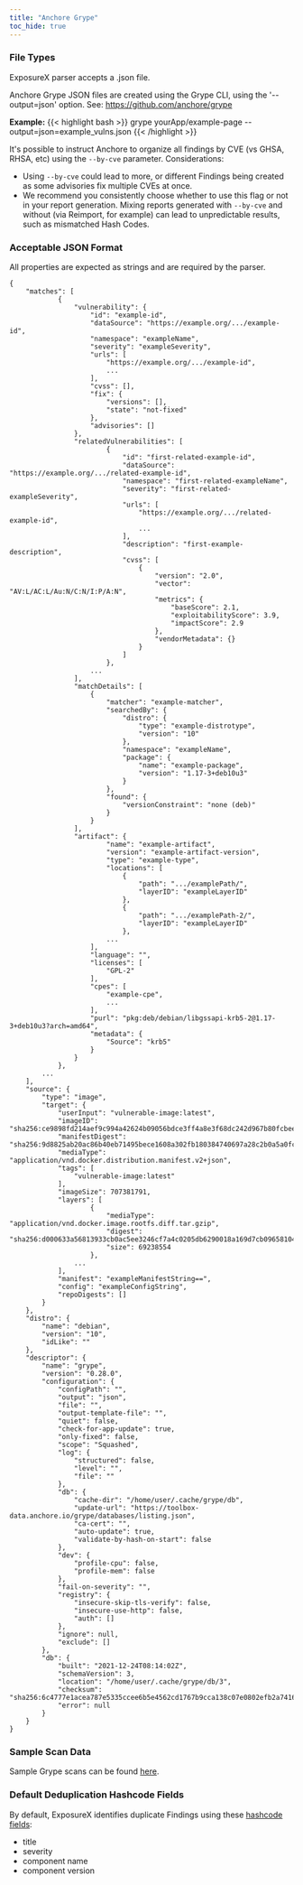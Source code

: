 ```yaml
---
title: "Anchore Grype"
toc_hide: true
---
```

### File Types
ExposureX parser accepts a .json file.

Anchore Grype JSON files are created using the Grype CLI, using the '--output=json' option.  See: https://github.com/anchore/grype

**Example:**
{{< highlight bash >}}
grype yourApp/example-page --output=json=example_vulns.json
{{< /highlight >}}

It's possible to instruct Anchore to organize all findings by CVE (vs GHSA, RHSA, etc) using the `--by-cve` parameter.
Considerations:
- Using `--by-cve` could lead to more, or different Findings being created as some advisories fix multiple CVEs at once.
- We recommend you consistently choose whether to use this flag or not in your report generation.  Mixing reports generated with `--by-cve` and without (via Reimport, for example) can lead to unpredictable results, such as mismatched Hash Codes.

### Acceptable JSON Format
All properties are expected as strings and are required by the parser.

~~~
{
    "matches": [
            {
                "vulnerability": {
                    "id": "example-id",
                    "dataSource": "https://example.org/.../example-id",
                    "namespace": "exampleName",
                    "severity": "exampleSeverity",
                    "urls": [
                        "https://example.org/.../example-id",
                        ...
                    ],
                    "cvss": [],
                    "fix": {
                        "versions": [],
                        "state": "not-fixed"
                    },
                    "advisories": []
                },
                "relatedVulnerabilities": [
                        {
                            "id": "first-related-example-id",
                            "dataSource": "https://example.org/.../related-example-id",
                            "namespace": "first-related-exampleName",
                            "severity": "first-related-exampleSeverity",
                            "urls": [
                                "https://example.org/.../related-example-id",
                                ...
                            ],
                            "description": "first-example-description",
                            "cvss": [
                                {
                                    "version": "2.0",
                                    "vector": "AV:L/AC:L/Au:N/C:N/I:P/A:N",
                                    "metrics": {
                                        "baseScore": 2.1,
                                        "exploitabilityScore": 3.9,
                                        "impactScore": 2.9
                                    },
                                    "vendorMetadata": {}
                                }
                            ]
                        },
                    ...
                ],
                "matchDetails": [
                    {
                        "matcher": "example-matcher",
                        "searchedBy": {
                            "distro": {
                                "type": "example-distrotype",
                                "version": "10"
                            },
                            "namespace": "exampleName",
                            "package": {
                                "name": "example-package",
                                "version": "1.17-3+deb10u3"
                            }
                        },
                        "found": {
                            "versionConstraint": "none (deb)"
                        }
                    }
                ],
                "artifact": {
                        "name": "example-artifact",
                        "version": "example-artifact-version",
                        "type": "example-type",
                        "locations": [
                            {
                                "path": ".../examplePath/",
                                "layerID": "exampleLayerID"
                            },
                            {
                                "path": ".../examplePath-2/",
                                "layerID": "exampleLayerID"
                            },
                        ...
                    ],
                    "language": "",
                    "licenses": [
                        "GPL-2"
                    ],
                    "cpes": [
                        "example-cpe",
                        ...
                    ],
                    "purl": "pkg:deb/debian/libgssapi-krb5-2@1.17-3+deb10u3?arch=amd64",
                    "metadata": {
                        "Source": "krb5"
                    }
                }
            },
        ...
    ],
    "source": {
        "type": "image",
        "target": {
            "userInput": "vulnerable-image:latest",
            "imageID": "sha256:ce9898fd214aef9c994a42624b09056bdce3ff4a8e3f68dc242d967b80fcbeee",
            "manifestDigest": "sha256:9d8825ab20ac86b40eb71495bece1608a302fb180384740697a28c2b0a5a0fc6",
            "mediaType": "application/vnd.docker.distribution.manifest.v2+json",
            "tags": [
                "vulnerable-image:latest"
            ],
            "imageSize": 707381791,
            "layers": [
                    {
                        "mediaType": "application/vnd.docker.image.rootfs.diff.tar.gzip",
                        "digest": "sha256:d000633a56813933cb0ac5ee3246cf7a4c0205db6290018a169d7cb096581046",
                        "size": 69238554
                    },
                ...
            ],
            "manifest": "exampleManifestString==",
            "config": "exampleConfigString",
            "repoDigests": []
        }
    },
    "distro": {
        "name": "debian",
        "version": "10",
        "idLike": ""
    },
    "descriptor": {
        "name": "grype",
        "version": "0.28.0",
        "configuration": {
            "configPath": "",
            "output": "json",
            "file": "",
            "output-template-file": "",
            "quiet": false,
            "check-for-app-update": true,
            "only-fixed": false,
            "scope": "Squashed",
            "log": {
                "structured": false,
                "level": "",
                "file": ""
            },
            "db": {
                "cache-dir": "/home/user/.cache/grype/db",
                "update-url": "https://toolbox-data.anchore.io/grype/databases/listing.json",
                "ca-cert": "",
                "auto-update": true,
                "validate-by-hash-on-start": false
            },
            "dev": {
                "profile-cpu": false,
                "profile-mem": false
            },
            "fail-on-severity": "",
            "registry": {
                "insecure-skip-tls-verify": false,
                "insecure-use-http": false,
                "auth": []
            },
            "ignore": null,
            "exclude": []
        },
        "db": {
            "built": "2021-12-24T08:14:02Z",
            "schemaVersion": 3,
            "location": "/home/user/.cache/grype/db/3",
            "checksum": "sha256:6c4777e1acea787e5335ccee6b5e4562cd1767b9cca138c07e0802efb2a74162",
            "error": null
        }
    }
}
~~~

### Sample Scan Data
Sample Grype scans can be found [here](https://github.com/ExposureX/django-ExposureX/tree/master/unittests/scans/anchore_grype).

### Default Deduplication Hashcode Fields
By default, ExposureX identifies duplicate Findings using these [hashcode fields](https://docs.exposurex.com/en/working_with_findings/finding_deduplication/about_deduplication/):

- title
- severity
- component name
- component version
